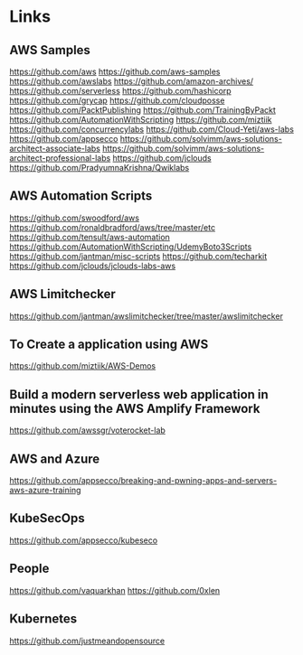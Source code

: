 # Links

AWS Samples
-----------
https://github.com/aws
https://github.com/aws-samples
https://github.com/awslabs
https://github.com/amazon-archives/
https://github.com/serverless
https://github.com/hashicorp
https://github.com/grycap
https://github.com/cloudposse
https://github.com/PacktPublishing
https://github.com/TrainingByPackt
https://github.com/AutomationWithScripting
https://github.com/miztiik
https://github.com/concurrencylabs
https://github.com/Cloud-Yeti/aws-labs
https://github.com/appsecco
https://github.com/solvimm/aws-solutions-architect-associate-labs
https://github.com/solvimm/aws-solutions-architect-professional-labs
https://github.com/jclouds
https://github.com/PradyumnaKrishna/Qwiklabs

AWS Automation Scripts
----------------------
https://github.com/swoodford/aws
https://github.com/ronaldbradford/aws/tree/master/etc
https://github.com/tensult/aws-automation
https://github.com/AutomationWithScripting/UdemyBoto3Scripts
https://github.com/jantman/misc-scripts
https://github.com/techarkit
https://github.com/jclouds/jclouds-labs-aws

AWS Limitchecker
----------------
https://github.com/jantman/awslimitchecker/tree/master/awslimitchecker

To Create a application using AWS
---------------------------------
https://github.com/miztiik/AWS-Demos

Build a modern serverless web application in minutes using the AWS Amplify Framework
------------------------------------------------------------------------------------
https://github.com/awssgr/voterocket-lab

AWS and Azure
-------------
https://github.com/appsecco/breaking-and-pwning-apps-and-servers-aws-azure-training

KubeSecOps
----------
https://github.com/appsecco/kubeseco

People
------
https://github.com/vaquarkhan
https://github.com/0xlen

Kubernetes
---------
https://github.com/justmeandopensource
